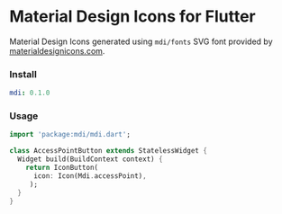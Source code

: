# Material Design Icons for Flutter

Material Design Icons generated using `mdi/fonts` SVG font provided by
[materialdesignicons.com](https://materialdesignicons.com).

### Install

```yaml
mdi: 0.1.0
```

### Usage

```dart
import 'package:mdi/mdi.dart';

class AccessPointButton extends StatelessWidget {
  Widget build(BuildContext context) {
    return IconButton(
      icon: Icon(Mdi.accessPoint),
     );
  }
}
```
